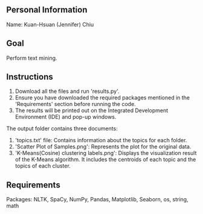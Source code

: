 ## Personal Information
Name: Kuan-Hsuan (Jennifer) Chiu

## Goal
Perform text mining.

## Instructions
1. Download all the files and run 'results.py'.
2. Ensure you have downloaded the required packages mentioned in the 'Requirements' section before running the code.
3. The results will be printed out on the Integrated Development Environment (IDE) and pop-up windows.

The output folder contains three documents:
1. 'topics.txt' file: Contains information about the topics for each folder.
2. 'Scatter Plot of Samples.png': Represents the plot for the original data.
3. 'K-Means(Cosine) clustering labels.png': Displays the visualization result of the K-Means algorithm. It includes the centroids of each topic and the topics of each cluster.

## Requirements
Packages: NLTK, SpaCy, NumPy, Pandas, Matplotlib, Seaborn, os, string, math
